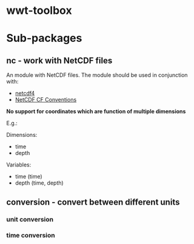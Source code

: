 # wwt-toolbox

# Sub-packages

## nc - work with NetCDF files

An module with NetCDF files. The module should be used in conjunction with:

- [netcdf4](https://unidata.github.io/netcdf4-python/)
- [NetCDF CF Conventions](https://cfconventions.org/Data/cf-conventions/cf-conventions-1.11/cf-conventions.html)

**No support for coordinates which are function of multiple dimensions**

E.g.:

Dimensions:

- time
- depth

Variables:

- time (time)
- depth (time, depth)

## conversion - convert between different units

### unit conversion

### time conversion
